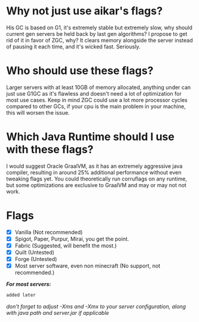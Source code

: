 # Why not just use aikar's flags?
His GC is based on G1, it's extremely stable but extremely slow, why should current gen servers be held back by last gen algorithms?
I propose to get rid of it in favor of ZGC, why? It clears memory alongside the server instead of pausing it each time, and it's wicked fast. Seriously.

# Who should use these flags?
Larger servers with at least 10GB of memory allocated, anything under can just use G1GC as it's flawless and doesn't need a lot of optimization for most use cases.
Keep in mind ZGC could use a lot more processor cycles compared to other GCs, if your cpu is the main problem in your machine, this will worsen the issue.

# Which Java Runtime should I use with these flags?
I would suggest Oracle GraalVM, as it has an extremely aggressive java compiler, resulting in around 25% additional performance without even tweaking flags yet.
You could theoretically run corruflags on any runtime, but some optimizations are exclusive to GraalVM and may or may not not work.

# Flags
- [x] Vanilla (Not recommended)
- [x] Spigot, Paper, Purpur, Mirai, you get the point.
- [x] Fabric (Suggested, will benefit the most.)
- [x] Quilt (Untested)
- [x] Forge (Untested)
- [x] Most server software, even non minecraft (No support, not recommended.)

***For most servers:***
```java
added later
```

*don't forget to adjust -Xms and -Xmx to your server configuration, along with java path and server.jar if applicable*
